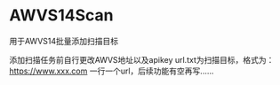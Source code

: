 # AWVS14Scan
用于AWVS14批量添加扫描目标
 
 添加扫描任务前自行更改AWVS地址以及apikey
 url.txt为扫描目标，格式为：https://www.xxx.com
 一行一个url，后续功能有空再写......
 
